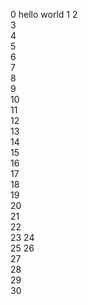 0 hello world
1
2  
3  
4  
5  
6  
7  
8  
9  
10  
11  
12  
13  
14  
15    
16  
17    
18  
19  
20  
21  
22  
23 
24  
25 
26  
27  
28  
29  
30  
